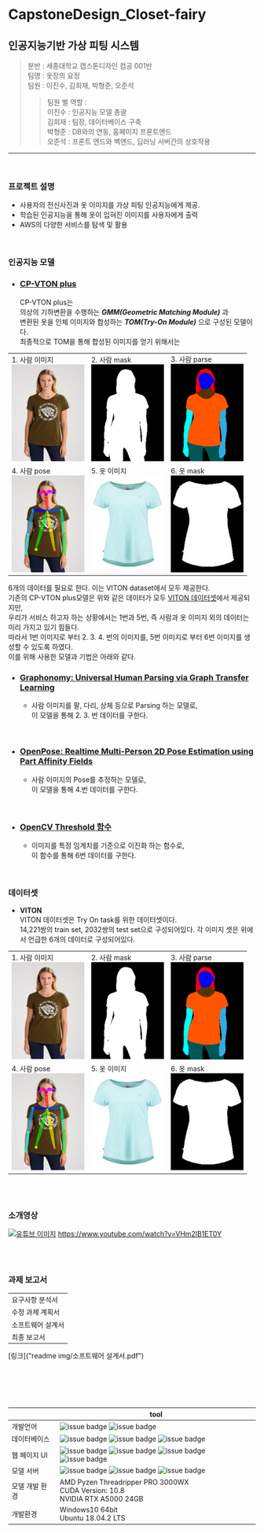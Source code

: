 # CapstoneDesign_Closet-fairy

## 인공지능기반 가상 피팅 시스템

> 분반 : 세종대학교 캡스톤디자인 컴공 001반 <br>
> 팀명 : 옷장의 요정 <br>
> 팀원 : 이진수, 김희재, 박형준, 오준석
>> 팀원 별 역할 :<br>
이진수 : 인공지능 모델 총괄 <br>
김희재 : 팀장, 데이터베이스 구축 <br>
박형준 : DB와의 연동, 홈페이지 프론트엔드<br>
오준석 : 프론트 엔드와 벡엔드, 딥러닝 서버간의 상호작용
-------

<br>

### 프로젝트 설명
- 사용자의 전신사진과 옷 이미지를 가상 피팅 인공지능에게 제공.
- 학습된 인공지능을 통해 옷이 입혀진 이미지를 사용자에게 출력
- AWS의 다양한 서비스를 탐색 및 활용

<br>

### 인공지능 모델
- ### **[CP-VTON plus](https://minar09.github.io/cpvtonplus/)** <br>

    CP-VTON plus는 <br>
의상의 기하변환을 수행하는  ***GMM(Geometric Matching Module)*** 과 <br>
변환된 옷을 인체 이미지와 합성하는 ***TOM(Try-On Module)*** 으로 구성된 모델이다.<br>
최종적으로 TOM을 통해 합성된 이미지를 얻기 위해서는 <br>

||||
|:---|:----|:----|
|1. 사람 이미지<br><img src="readme img/human.jpg">|2. 사람 mask<br><img src="readme img/human_mask.png">|3. 사람 parse<br><img src="readme img/human_parse.png">|
|4. 사람 pose<br><img src="readme img/human_pose.png">|5. 옷 이미지<br><img src="readme img/dress.jpg">|6. 옷 mask<br><img src="readme img/dress_mask.jpg">|


6개의 데이터를 필요로 한다. 이는 VITON dataset에서 모두 제공한다.<br>
기존의 CP-VTON plus모델은 위와 같은 데이터가 모두 [VITON 데이터셋](#데이터셋)에서 제공되지만,<br>
우리가 서비스 하고자 하는 상황에서는 1번과 5번, 즉 사람과 옷 이미지 외의 데이터는 미리 가지고 있기 힘들다.<br>   따라서 1번 이미지로 부터 2. 3. 4. 번의 이미지를, 5번 이미지로 부터 6번 이미지를 생성할 수 있도록 하였다. <br>
이를 위해 사용한 모델과 기법은 아래와 같다.<br>

- ### [Graphonomy: Universal Human Parsing via Graph Transfer Learning](https://openaccess.thecvf.com/content_CVPR_2019/html/Gong_Graphonomy_Universal_Human_Parsing_via_Graph_Transfer_Learning_CVPR_2019_paper.html)
    - 사람 이미지를 팔, 다리, 상체 등으로 Parsing 하는 모델로,<br>
    이 모델을 통해 2. 3. 번 데이터를 구한다.

<br>

- ### [OpenPose: Realtime Multi-Person 2D Pose Estimation using Part Affinity Fields](https://arxiv.org/abs/1812.08008)
    - 사람 이미지의 Pose를 추정하는 모델로,<br>
    이 모델을 통해 4.번 데이터를 구한다.

<br>    

- ### [OpenCV Threshold 함수](https://opencv-python.readthedocs.io/en/latest/doc/09.imageThresholding/imageThresholding.html)
     - 이미지를 특정 임계치를 기준으로 이진화 하는 함수로,<br>
     이 함수를 통해 6번 데이터를 구한다.


<br>

### 데이터셋
- **VITON** <br>
VITON 데이터셋은 Try On task를 위한 데이터셋이다.<br>
14,221쌍의 train set, 2032쌍의 test set으로 구성되어있다.
각 이미지 셋은 위에서 언급한 6개의 데이터로 구성되어있다.<br>

||||
|:---|:----|:----|
|1. 사람 이미지<br><img src="readme img/human.jpg">|2. 사람 mask<br><img src="readme img/human_mask.png">|3. 사람 parse<br><img src="readme img/human_parse.png">|
|4. 사람 pose<br><img src="readme img/human_pose.png">|5. 옷 이미지<br><img src="readme img/dress.jpg">|6. 옷 mask<br><img src="readme img/dress_mask.jpg">|

<br><br>

### 소개영상
[![유튜브 이미지](http://img.youtube.com/vi/VHm2lB1ET0Y/0.jpg)](https://youtu.be/VHm2lB1ET0Y)
https://www.youtube.com/watch?v=VHm2lB1ET0Y

<br>
<br>

### 과제 보고서

||
|---|
|요구사항 분석서|
|수정 과제 계획서|
|소프트웨어 설계서|
|최종 보고서|

[링크]("readme img/소프트웨어 설계서.pdf")

<br><br><br><br>

|| tool |
| ------ | ------ |
| 개발언어 | ![issue badge](https://img.shields.io/badge/Python-3.9-blue.svg) ![issue badge](https://img.shields.io/badge/javascript-blue.svg) |
| 데이터베이스 | ![issue badge](https://img.shields.io/badge/AWS-grey.svg) ![issue badge](https://img.shields.io/badge/DynamoDB-grey.svg) ![issue badge](https://img.shields.io/badge/Python-3.9-lightgrey.svg)|
| 웹 페이지 UI | ![issue badge](https://img.shields.io/badge/HTML-5-green.svg) ![issue badge](https://img.shields.io/badge/CSS-gray.svg) ![issue badge](https://img.shields.io/badge/Flask-gray.svg) ![issue badge](https://img.shields.io/badge/Bootstrap-gray.svg)  |
| 모델 서버 | ![issue badge](https://img.shields.io/badge/CP%20VTON%20plus-2.25.2-green.svg) ![issue badge](https://img.shields.io/badge/pytorch-1.10.8+cu108-green.svg) ![issue badge](https://img.shields.io/badge/Flask-gray.svg)|
| 모델 개발 환경 | AMD Pyzen Threadripper PRO 3000WX <br> CUDA Version: 10.8 <br> NVIDIA RTX A5000 24GB |
| 개발환경 | Windows10 64bit <br> Ubuntu 18.04.2 LTS |